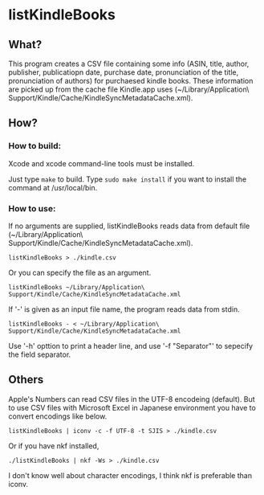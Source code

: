 # listKindleBooks

## What?

This program creates a CSV file containing some info (ASIN, title, author, publisher, publicatiopn date, purchase date, pronunciation of the title, pronunciation of authors) for purchaesed kindle books.
These information are picked up from the cache file Kindle.app uses (~/Library/Application\ Support/Kindle/Cache/KindleSyncMetadataCache.xml).

## How?

### How to build:

Xcode and xcode command-line tools must be installed.

Just type `make` to build.
Type `sudo make install` if you want to install the command at /usr/local/bin.

### How to use:

If no arguments are supplied, listKindleBooks reads data from default file (~/Library/Application\ Support/Kindle/Cache/KindleSyncMetadataCache.xml).

`listKindleBooks > ./kindle.csv`

Or you can specify the file as an argument.

`listKindleBooks ~/Library/Application\ Support/Kindle/Cache/KindleSyncMetadataCache.xml`

If '-' is given as an input file name, the program reads data from stdin.

`listKindleBooks - < ~/Library/Application\ Support/Kindle/Cache/KindleSyncMetadataCache.xml`

Use '-h' opttion to print a header line, and use '-f "Separator"' to sepecify the field separator.

## Others

Apple's Numbers can read CSV files in the UTF-8 encodeing (default).  But to use CSV files with Microsoft Excel in Japanese environment you have to convert encodings like below.

`listKindleBooks | iconv -c -f UTF-8 -t SJIS > ./kindle.csv`

Or if you have nkf installed,

`./listKindleBooks | nkf -Ws > ./kindle.csv`

I don't know well about character encodings, I think nkf is preferable than iconv.
